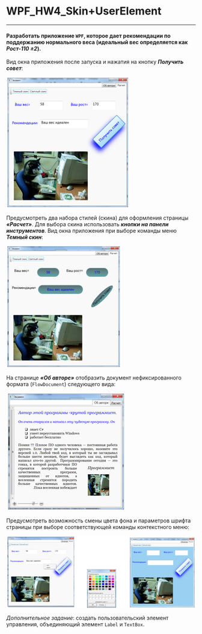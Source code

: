 # WPF_HW4_Skin+UserElement
***
#### Разработать приложение `WPF`, которое дает рекомендации по поддержанию нормального веса (идеальный вес определяется как ***Рост-110 ±2***).
Вид окна приложения после запуска и нажатия на кнопку ***Получить совет***:

![Alt text](/Task/Image/1.PNG?raw=true "Получить совет")

Предусмотреть два набора стилей (скина) для оформления страницы ***«Расчет»***.  Для выбора скина использовать ***кнопки на панели инструментов***. Вид окна приложения при выборе команды меню ***Темный скин***:

![Alt text](/Task/Image/2.PNG?raw=true "Темный скин")

На странице ***«Об авторе»*** отобразить документ нефиксированного формата (`FlowDocument`) следующего вида:

![Alt text](/Task/Image/3.PNG?raw=true "FlowDocument")

Предусмотреть возможность смены цвета фона и параметров шрифта страницы при выборе соответствующей команды контекстного меню:

![Alt text](/Task/Image/4.PNG?raw=true "Контекстное меню")

*Дополнительное задание*: создать пользовательский элемент управления, объединяющий элемент `Label` и `TextBox`.
